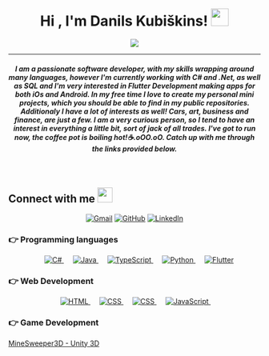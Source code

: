 <h1 align="center">Hi , I'm Danils Kubiškins! <img src="https://media.giphy.com/media/hvRJCLFzcasrR4ia7z/giphy.gif" width="35"></h1>
<p align="center">
  <a href="https://github.com/DenverCoder1/readme-typing-svg"><img src="https://readme-typing-svg.herokuapp.com?color=%23F7882C&size=30&center=true&vCenter=true&lines=C%23+%26+.Net+Developer;BUG+KILLER+3000;CODELEX+Student;Ready+to+Learn!)](https://git.io/typing-svg"></a>
</p>
<hr/>
<h5 align="center">I am a passionate software developer, with my skills wrapping around many languages, however I'm currently working with C# and .Net, as well as SQL  and I'm very interested in Flutter Development making apps for both iOs and Android. In my free time I love to create my personal mini projects, which you should be able to find in my public repositories. Additionaly I have a lot of interests as well! Cars, art, business and finance, are just a few. I am a very curious person, so I tend to have an interest in everything a little bit, sort of jack of all trades. I've got to run now, the coffee pot is boiling hot!<i>☕.oOO.oO</i>. Catch up with me through the links provided below.</h4>
<br>

## Connect with me <img src="https://media.giphy.com/media/iY8CRBdQXODJSCERIr/giphy.gif" width="30px">
<p align="center">
	<a href="mailto:danils.kubiskins@gmail.com"><img src="https://img.shields.io/badge/Gmail-D14836?style=for-the-badge&logo=gmail&logoColor=white" alt="Gmail"/></a>
	<a href="https://github.com/K-Danils"><img src="https://img.shields.io/badge/GitHub-100000?style=for-the-badge&logo=github&logoColor=white" alt="GitHub"/></a>
	<a href="https://www.linkedin.com/in/danils-kubiskins/"><img src="https://img.shields.io/badge/LinkedIn-0077B5?style=for-the-badge&logo=linkedin&logoColor=white" alt="LinkedIn"/></a>
</p>


### 👉 Programming languages

<p align="center"> 
  &emsp; 
  <a href="https://docs.microsoft.com/en-us/dotnet/csharp/" target="_blank"> 
    <img alt="C#" src="https://img.shields.io/badge/C%23-239120?style=for-the-badge&logo=c-sharp&logoColor=white">
  </a> 
  &emsp;
  <a href="https://www.java.com/en/" target="_blank"> 
    <img alt="Java" src="https://img.shields.io/badge/Java-ED8B00?style=for-the-badge&logo=java&logoColor=white">
  </a> 
  &emsp;
  <a href="https://www.typescriptlang.org/" target="_blank"> 
    <img alt="TypeScript" src="https://img.shields.io/badge/TypeScript-007ACC?style=for-the-badge&logo=typescript&logoColor=white">
  </a>
  &emsp;
   <a href="https://www.python.org" target="_blank">
    <img alt="Python" src="https://img.shields.io/badge/Python-FFD43B?style=for-the-badge&logo=python&logoColor=blue">
  </a>
	&emsp;
<a href="https://flutter.dev/" target="_blank">
    <img alt="Flutter" src="https://img.shields.io/badge/Flutter-02569B?style=for-the-badge&logo=flutter&logoColor=white">
  </a>
</p>

### 👉 Web Development
<p align="center"> 
  &emsp; 
  <a href="https://www.w3.org/html/" target="_blank"> 
   <img alt="HTML" src="https://img.shields.io/badge/HTML5-E34F26?style=for-the-badge&logo=html5&logoColor=white">
  </a>   
  &emsp;
  <a href="https://www.w3schools.com/css/" target="_blank">
    <img alt="CSS" src="https://img.shields.io/badge/CSS3-1572B6?style=for-the-badge&logo=css3&logoColor=white">
  </a> 
	&emsp; 
<a href="https://www.php.net/" target="_blank">
    <img alt="CSS" src="https://img.shields.io/badge/PHP-777BB4?style=for-the-badge&logo=php&logoColor=white">
  </a> 
	&emsp; 
	  <a href="https://developer.mozilla.org/en-US/docs/Web/JavaScript" target="_blank"> 
     <img alt="JavaScript" src="https://img.shields.io/badge/JavaScript-323330?style=for-the-badge&logo=javascript&logoColor=F7DF1E">
   </a>
  &emsp;
</p>

### 👉 Game Development
<p align="center"> 
  <a href="https://k-danils.itch.io/mine-sweeper" target="_blank" align="center">
	  <p>MineSweeper3D - Unity 3D</p>
  </a> 
</p>
